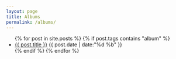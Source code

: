 ```yaml
---
layout: page
title: Albums
permalink: /albums/
---
```


<div markdown="0">	
	<ul class="this">	
	{% for post in site.posts %}
		{% if post.tags contains "album" %}		   			
			<li class="arch-list"><a href="{{site.baseurl}}{{ post.url }}">{{ post.title }}</a>&nbsp;<time>{{ post.date | date:"%d %b" }}</time></li>	
		{% endif %}				
	{% endfor %}
	</ul>
</div>
